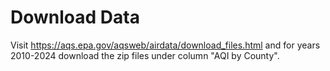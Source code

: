 # Download Data

Visit https://aqs.epa.gov/aqsweb/airdata/download_files.html
and for years 2010-2024 download the zip files under column "AQI by County".
